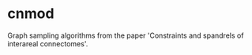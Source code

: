 # cnmod
Graph sampling algorithms from the paper 'Constraints and spandrels of interareal connectomes'.
